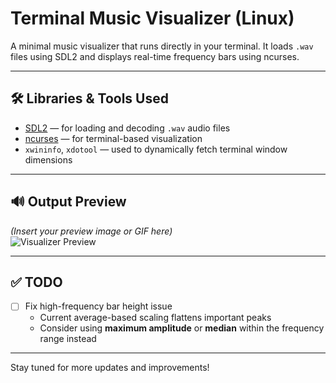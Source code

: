 # Terminal Music Visualizer (Linux)

A minimal music visualizer that runs directly in your terminal. It loads `.wav` files using SDL2 and displays real-time frequency bars using ncurses.

---

## 🛠 Libraries & Tools Used

- [SDL2](https://www.libsdl.org/) — for loading and decoding `.wav` audio files  
- [ncurses](https://invisible-island.net/ncurses/) — for terminal-based visualization  
- `xwininfo`, `xdotool` — used to dynamically fetch terminal window dimensions

---

## 🔊 Output Preview

*(Insert your preview image or GIF here)*  
![Visualizer Preview](preview.gif)

---

## ✅ TODO

- [ ] Fix high-frequency bar height issue  
   - Current average-based scaling flattens important peaks  
   - Consider using **maximum amplitude** or **median** within the frequency range instead  

---

Stay tuned for more updates and improvements!

